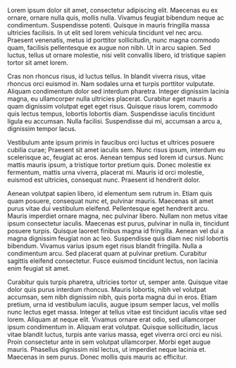 Lorem ipsum dolor sit amet, consectetur adipiscing elit. Maecenas eu ex ornare, ornare nulla quis, mollis nulla. Vivamus feugiat bibendum neque ac condimentum. Suspendisse potenti. Quisque in mauris fringilla massa ultricies facilisis. In ut elit sed lorem vehicula tincidunt vel nec arcu. Praesent venenatis, metus id porttitor sollicitudin, nunc magna commodo quam, facilisis pellentesque ex augue non nibh. Ut in arcu sapien. Sed luctus, tellus ut ornare molestie, nisi velit convallis libero, id tristique sapien tortor sit amet lorem.

Cras non rhoncus risus, id luctus tellus. In blandit viverra risus, vitae rhoncus orci euismod in. Nam sodales urna et turpis porttitor vulputate. Aliquam condimentum dolor sed interdum pharetra. Integer dignissim lacinia magna, eu ullamcorper nulla ultricies placerat. Curabitur eget mauris a quam dignissim volutpat eget eget risus. Quisque risus lorem, commodo quis lectus tempus, lobortis lobortis diam. Suspendisse iaculis tincidunt ligula eu accumsan. Nulla facilisi. Suspendisse dui mi, accumsan a arcu a, dignissim tempor lacus.

Vestibulum ante ipsum primis in faucibus orci luctus et ultrices posuere cubilia curae; Praesent sit amet iaculis sem. Nunc risus ipsum, interdum eu scelerisque ac, feugiat ac eros. Aenean tempus sed lorem id cursus. Nunc mattis mauris ipsum, a tristique tortor pretium quis. Donec molestie ex fermentum, mattis urna viverra, placerat mi. Mauris id orci molestie, euismod est ultricies, consequat nunc. Praesent id hendrerit dolor.

Aenean volutpat sapien libero, id elementum sem rutrum in. Etiam quis quam posuere, consequat nunc et, pulvinar mauris. Maecenas sit amet purus vitae dui vestibulum eleifend. Pellentesque eget hendrerit arcu. Mauris imperdiet ornare magna, nec pulvinar libero. Nullam non metus vitae ipsum consectetur iaculis. Maecenas est purus, pulvinar in nulla in, tincidunt posuere turpis. Quisque laoreet finibus magna id fringilla. Aenean vel dui a magna dignissim feugiat non ac leo. Suspendisse quis diam nec nisl lobortis bibendum. Vivamus varius ipsum eget risus blandit fringilla. Nulla a condimentum arcu. Sed placerat quam at pulvinar pretium. Curabitur sagittis eleifend consectetur. Fusce euismod tincidunt lectus, non lacinia enim feugiat sit amet.

Curabitur quis turpis pharetra, ultricies tortor ut, semper ante. Quisque vitae dolor quis purus interdum rhoncus. Mauris lobortis, nibh vel volutpat accumsan, sem nibh dignissim nibh, quis porta magna dui in eros. Etiam pretium, urna id vestibulum iaculis, augue ipsum semper lacus, vel mollis nunc lectus eget massa. Integer at tellus vitae est tincidunt iaculis vitae sed lorem. Aliquam at neque elit. Vivamus ornare erat odio, sed ullamcorper ipsum condimentum in. Aliquam erat volutpat. Quisque sollicitudin, lacus vitae blandit luctus, turpis ante varius massa, eget viverra orci orci eu nisi. Proin consectetur ante in sem volutpat ullamcorper. Morbi eget augue mauris. Phasellus dignissim nisl lectus, ut imperdiet neque lacinia et. Maecenas in sem purus. Donec mollis quis mauris ac efficitur.
